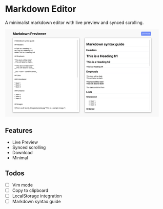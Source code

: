 # Markdown Editor

A minimalist markdown editor with live preview and synced scrolling.

![Markdown Editor Screenshot.](./public/images/screenshot.png "Markdown Editor.")

## Features

- Live Preview
- Synced scrolling
- Download
- Minimal

## Todos

- [ ] Vim mode
- [ ] Copy to clipboard
- [ ] LocalStorage integration
- [ ] Markdown syntax guide
